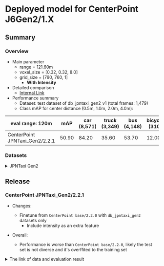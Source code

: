 # Deployed model for CenterPoint J6Gen2/1.X
## Summary

### Overview
- Main parameter
  - range = 121.60m
  - voxel_size = [0.32, 0.32, 8.0]
  - grid_size = [760, 760, 1]
	- **With Intensity**
- Detailed comparison
  - [Internal Link](https://docs.google.com/spreadsheets/d/1jkadazpbA2BUYEUdVV8Rpe54-snH1cbdJbbHsuK04-U/edit?usp=sharing)
- Performance summary
  - Dataset: test dataset of db_jpntaxi_gen2_v1 (total frames: 1,479)
  - Class mAP for center distance (0.5m, 1.0m, 2.0m, 4.0m):

| eval range: 120m         | mAP     | car <br> (8,571)     | truck <br> (3,349) | bus <br> (4,148) | bicycle <br> (310) | pedestrian <br> (8,665) |
| ---------------------    | ---- | ----------------- | ------------------- | ---------------- | ----------------- | ---------------- |
| CenterPoint JPNTaxi_Gen2/2.2.1 | 50.90 | 84.20            | 35.60               | 53.70         | 12.00                 | 68.90            |

### Datasets


<details>
<summary> JPNTaxi Gen2 </summary>

- Test datases: db_jpntaxi_gen2_v1 (total frames: 1,479)

| eval range: 120m         | mAP     | car <br> (8,571)     | truck <br> (3,349) | bus <br> (4,148) | bicycle <br> (310) | pedestrian <br> (8,665) |
| -------------------------| ----    | -------------------- | ------------------- | ---------------- | -------------------- | ------------------------ |
| CenterPoint JPNTaxi_Gen2/2.2.1     | 50.90   | 84.20   | 35.60   | 53.70 | 12.00       | 68.90       |

</details>

## Release

### CenterPoint JPNTaxi_Gen2/2.2.1
- Changes:
  - Finetune from `CenterPoint base/2.2.0` with `db_jpntaxi_gen2` datasets only
	- Include intensity as an extra feature

- Overall:
  - Performance is worse than `CenterPoint base/2.2.0`, likely the test set is not diverse and it's overffited to the training set


<details>
<summary> The link of data and evaluation result </summary>

- Model
  - Training dataset: DB JPNTAXI Gen2 v1.0 (total frames: 12,799)
  - [Config file path](https://github.com/tier4/AWML/blob/81314d29d4efa560952324c48ef7c0ea1e56f1ee/projects/CenterPoint/configs/t4dataset/Centerpoint/second_secfpn_4xb16_121m_jpntaxi_gen2_base.py)
  - Deployed onnx and ROS parameter files (for internal)
    - [WebAuto](https://evaluation.tier4.jp/evaluation/mlpackages/7156b453-2861-4ae9-b135-e24e48cc9029/releases/7e552a0a-7c31-49f7-85c9-784531172077?project_id=zWhWRzei)
    - [model-zoo](https://download.autoware-ml-model-zoo.tier4.jp/autoware-ml/models/centerpoint/centerpoint/jpntaxi_gen2/v2.2.1/deployment.zip)
    - [Google drive](https://drive.google.com/file/d/1AzWPmXPEsH2HAMLrHIaoTCzhqaf6hDW5/view?usp=drive_link)
  - Logs (for internal)
    - [model-zoo](https://download.autoware-ml-model-zoo.tier4.jp/autoware-ml/models/centerpoint/centerpoint/jpntaxi_gen2/v2.2.1/logs.zip)
    - [Google drive](https://drive.google.com/file/d/1MXES2Dbi_ab8VcTRRODFrEzaZaiDRwt5/view?usp=drive_link)
  - Train time: NVIDIA H100 80GB * 4 * 30 epochs = 12 hours
  - Batch size: 4*16 = 64

- Evaluation

- db_jpntaxi_gen2_v1 (total frames: 1,479):
  - Total mAP (eval range = 120m): 0.5090

| class_name | Count | mAP  | AP@0.5m | AP@1.0m | AP@2.0m | AP@4.0m |
| ----       | ------| ---- | ----    | ---- | ---- | ---- |
| car        | 8,571 | 84.2 | 79.6    | 84.4    | 86.2    | 86.4    |
| truck      | 3,349 | 35.6 | 24.4    | 30.5    | 37.7    | 49.7    |
| bus        | 4,148 | 53.7 | 36.3    | 50.6    | 63.1    | 64.6    |
| bicycle    |   310 | 12.0 | 12.0    | 12.0    | 12.0    | 12.2    |
| pedestrian | 8,665 | 68.9 | 68.0    | 68.5    | 69.1    | 69.9    |

</details>
